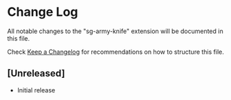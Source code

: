 # Change Log

All notable changes to the "sg-army-knife" extension will be documented in this file.

Check [Keep a Changelog](http://keepachangelog.com/) for recommendations on how to structure this file.

## [Unreleased]

- Initial release